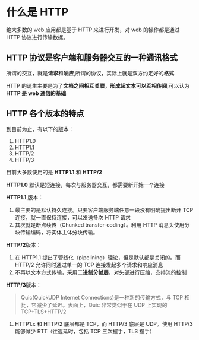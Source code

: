 # 什么是 HTTP

绝大多数的 web 应用都是基于 HTTP 来进行开发，对 web 的操作都是通过 HTTP 协议进行传输数据。

## HTTP 协议是客户端和服务器交互的一种通讯格式

所谓的交互，就是**请求**和**响应**,所谓的协议，实际上就是双方约定好的**格式**

HTTP 的诞生主要是为了**文档之间相互关联，形成超文本可以互相传阅**,可以认为**HTTP 是 web 通信的基础**

## HTTP 各个版本的特点

到目前为止，有以下的版本：

1. HTTP1.0
1. HTTP1.1
1. HTTP/2
1. HTTP/3

目前大多数使用的是 **HTTP1.1** 和 **HTTP/2**

**HTTP1.0** 默认是短连接，每次与服务器交互，都需要新开始一个连接

**HTTP1.1** 版本：

1. 最主要的是默认持久连接。只要客户端服务端任意一段没有明确提出断开 TCP 连接，就一直保持连接，可以发送多次 HTTP 请求
1. 其次就是断点续传（Chunked transfer-coding）。利用 HTTP 消息头使用分块传输编码，将实体主体分块传输。

**HTTP/2**版本：

1. 在 HTTP1.1 提出了管线化（pipelining）理论，但是默认都是关闭的。而 HTTP/2 允许同时通过单一的 TCP 连接发起多个请求和响应消息
1. 不再以文本方式传输，采用**二进制分帧层**，对头部进行压缩，支持流的控制

**HTTP/3**版本：

> Quic(QuickUDP Internet Connections)是一种新的传输方式，与 TCP 相比，它减少了延迟。表面上，Quic 非常类似于在 UDP 上实现的 TCP+TLS+HTTP/2

1. HTTP1.x 和 HTTP/2 底层都是 TCP，而 HTTP/3 底层是 UDP。使用 HTTP/3 能够减少 RTT（往返延时，包括 TCP 三次握手，TLS 握手）
